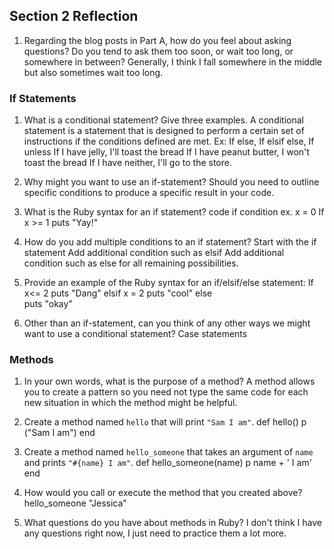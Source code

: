 ## Section 2 Reflection

1. Regarding the blog posts in Part A, how do you feel about asking questions? Do you tend to ask them too soon, or wait too long, or somewhere in between?
    Generally, I think I fall somewhere in the middle but also sometimes wait too long.

### If Statements

1. What is a conditional statement? Give three examples.
      A conditional statement is a statement that is designed to perform a certain set of instructions if the conditions defined are met.
      Ex: If else, If elsif else, If unless
      If I have jelly, I'll toast the bread
      If I have peanut butter, I won't toast the bread
      If I have neither, I'll go to the store.
      
1. Why might you want to use an if-statement?
      Should you need to outline specific conditions to produce a specific result in your code.
    

1. What is the Ruby syntax for an if statement?
      code if condition
      ex.  x = 0
      If x >= 1
      puts "Yay!"

1. How do you add multiple conditions to an if statement?
    Start with the if statement
    Add additional condition such as elsif
    Add additional condition such as else for all remaining possibilities.

1. Provide an example of the Ruby syntax for an if/elsif/else statement:
    If x<= 2
      puts "Dang"
    elsif x = 2
      puts "cool"
    else  
      puts "okay"

1. Other than an if-statement, can you think of any other ways we might want to use a conditional statement?
    Case statements

### Methods

1. In your own words, what is the purpose of a method? 
  A method allows you to create a pattern so you need not type the same code for each new situation in which the method might be helpful.

1. Create a method named `hello` that will print `"Sam I am"`.
  def hello()
    p ("Sam I am")
  end


1. Create a method named `hello_someone` that takes an argument of `name` and prints `"#{name} I am"`.
def hello_someone(name)
  p name + ' I am'
end

1. How would you call or execute the method that you created above?
hello_someone "Jessica"

1. What questions do you have about methods in Ruby?
I don't think I have any questions right now, I just need to practice them a lot more.
